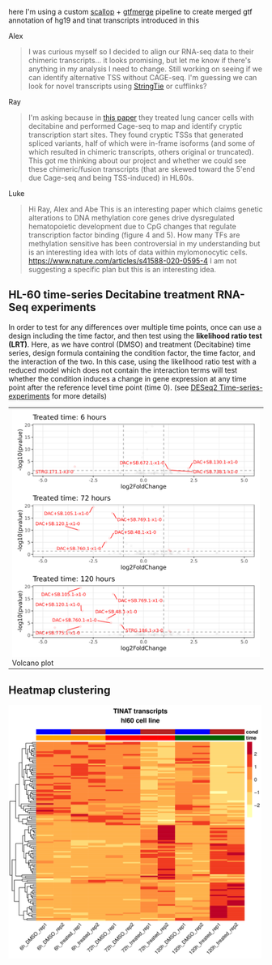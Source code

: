 here I'm using a custom [scallop](https://github.com/Kingsford-Group/scallop) + [gtfmerge](https://github.com/Kingsford-Group/rnaseqtools#gtfmerge) pipeline to create merged gtf annotation of hg19 and tinat transcripts introduced in this 

Alex
> I was curious myself so I decided to align our RNA-seq data to their chimeric transcripts... it looks promising, but let me know if there's anything in my analysis I need to change. Still working on seeing if we can identify alternative TSS without CAGE-seq. 
I'm guessing we can look for novel transcripts using [StringTie](https://ccb.jhu.edu/software/stringtie/) or cufflinks?

Ray
> I'm asking because in [this paper](https://www.nature.com/articles/ng.3889) they treated lung cancer cells with decitabine and performed Cage-seq to map and identify cryptic transcription start sites. They found cryptic TSSs that generated spliced variants, half of which were in-frame isoforms (and some of which resulted in chimeric transcripts, others original or truncated). This got me thinking about our project and whether we could see these chimeric/fusion transcripts (that are skewed toward the 5'end due Cage-seq and being TSS-induced) in HL60s.  


Luke
> Hi Ray, Alex and Abe
This is an interesting paper which claims genetic alterations to DNA methylation core genes drive dysregulated hematopoietic development due to CpG changes that regulate transcription factor binding (figure 4 and 5). How many TFs are methylation sensitive has been controversial in my understanding but is an interesting idea with lots of data within mylomonocytic cells. https://www.nature.com/articles/s41588-020-0595-4
I am not suggesting a specific plan but this is an interesting idea.

## HL-60 time-series Decitabine treatment RNA-Seq experiments
In order to test for any differences over multiple time points, once can use a design including the time factor, and then test using the **likelihood ratio test (LRT)**. Here, as we have control (DMSO) and treatment (Decitabine) time series, design formula containing the condition factor, the time factor, and the interaction of the two. In this case, using the likelihood ratio test with a reduced model which does not contain the interaction terms will test whether the condition induces a change in gene expression at any time point after the reference level time point (time 0).
(see [DESeq2 Time-series-experiments](http://bioconductor.org/packages/devel/bioc/vignettes/DESeq2/inst/doc/DESeq2.html#time-series-experiments) for more details)
<table>
  <tr>
    <td><img src=Volcano_plot.png width='500'>
    Volcano plot
  <tr>
<table>

## Heatmap clustering
<img src=Heatmap_clustering.png width='500'>

